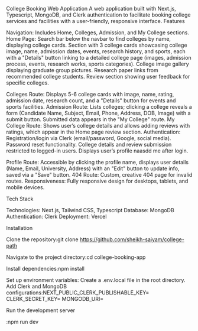 College Booking Web Application
A web application built with Next.js, Typescript, MongoDB, and Clerk authentication to facilitate booking college services and facilities with a user-friendly, responsive interface.
Features

Navigation: Includes Home, Colleges, Admission, and My College sections.
Home Page:
Search bar below the navbar to find colleges by name, displaying college cards.
Section with 3 college cards showcasing college image, name, admission dates, events, research history, and sports, each with a "Details" button linking to a detailed college page (images, admission process, events, research works, sports categories).
College image gallery displaying graduate group pictures.
Research paper links from recommended college students.
Review section showing user feedback for specific colleges.

Colleges Route: Displays 5-6 college cards with image, name, rating, admission date, research count, and a "Details" button for events and sports facilities.
Admission Route: Lists colleges; clicking a college reveals a form (Candidate Name, Subject, Email, Phone, Address, DOB, Image) with a submit button. Submitted data appears in the "My College" route.
My College Route: Shows user’s college details and allows adding reviews with ratings, which appear in the Home page review section.
Authentication:
Registration/login via Clerk (email/password, Google, social media).
Password reset functionality.
College details and review submission restricted to logged-in users.
Displays user’s profile naasdd me after login.

Profile Route: Accessible by clicking the profile name, displays user details (Name, Email, University, Address) with an "Edit" button to update info, saved via a "Save" button.
404 Route: Custom, creative 404 page for invalid routes.
Responsiveness: Fully responsive design for desktops, tablets, and mobile devices.

Tech Stack

Technologies: Next.js, Tailwind CSS, Typescript
Database: MongoDB
Authentication: Clerk
Deployment: Vercel

Installation

Clone the repository:git clone <https://github.com/sheikh-saiyam/college-path>

Navigate to the project directory:cd college-booking-app

Install dependencies:npm install

Set up environment variables:
Create a .env.local file in the root directory.
Add Clerk and MongoDB configurations:NEXT_PUBLIC_CLERK_PUBLISHABLE_KEY=<your-clerk-publishable-key>
CLERK_SECRET_KEY=<your-clerk-secret-key>
MONGODB_URI=<your-mongodb-uri>

Run the development server

:npm run dev
